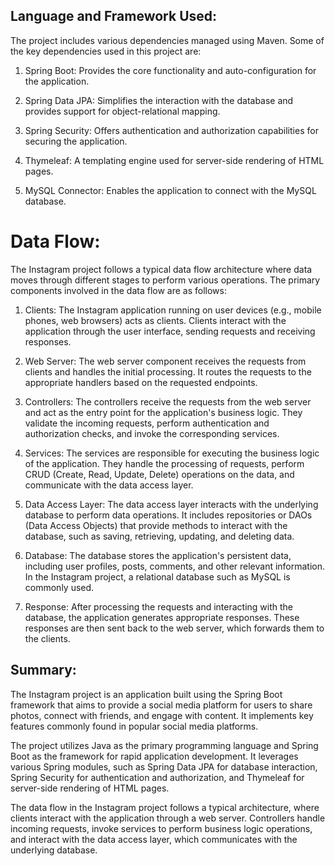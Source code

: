 Language and Framework Used:
-
The project includes various dependencies managed using Maven. Some of the key dependencies used in this project are:

1. Spring Boot: Provides the core functionality and auto-configuration for the application.

2. Spring Data JPA: Simplifies the interaction with the database and provides support for object-relational mapping.
3. Spring Security: Offers authentication and authorization capabilities for securing the application.
4. Thymeleaf: A templating engine used for server-side rendering of HTML pages.
5. MySQL Connector: Enables the application to connect with the MySQL database.

Data Flow:
=
The Instagram project follows a typical data flow architecture where data moves through different stages to perform various operations. The primary components involved in the data flow are as follows:

1. Clients: The Instagram application running on user devices (e.g., mobile phones, web browsers) acts as clients. Clients interact with the application through the user interface, sending requests and receiving responses.

2. Web Server: The web server component receives the requests from clients and handles the initial processing. It routes the requests to the appropriate handlers based on the requested endpoints.

3. Controllers: The controllers receive the requests from the web server and act as the entry point for the application's business logic. They validate the incoming requests, perform authentication and authorization checks, and invoke the corresponding services.

4. Services: The services are responsible for executing the business logic of the application. They handle the processing of requests, perform CRUD (Create, Read, Update, Delete) operations on the data, and communicate with the data access layer.

5. Data Access Layer: The data access layer interacts with the underlying database to perform data operations. It includes repositories or DAOs (Data Access Objects) that provide methods to interact with the database, such as saving, retrieving, updating, and deleting data.

6. Database: The database stores the application's persistent data, including user profiles, posts, comments, and other relevant information. In the Instagram project, a relational database such as MySQL is commonly used.

7. Response: After processing the requests and interacting with the database, the application generates appropriate responses. These responses are then sent back to the web server, which forwards them to the clients.

Summary:
-
The Instagram project is an application built using the Spring Boot framework that aims to provide a social media platform for users to share photos, connect with friends, and engage with content. It implements key features commonly found in popular social media platforms.

The project utilizes Java as the primary programming language and Spring Boot as the framework for rapid application development. It leverages various Spring modules, such as Spring Data JPA for database interaction, Spring Security for authentication and authorization, and Thymeleaf for server-side rendering of HTML pages.

The data flow in the Instagram project follows a typical architecture, where clients interact with the application through a web server. Controllers handle incoming requests, invoke services to perform business logic operations, and interact with the data access layer, which communicates with the underlying database.